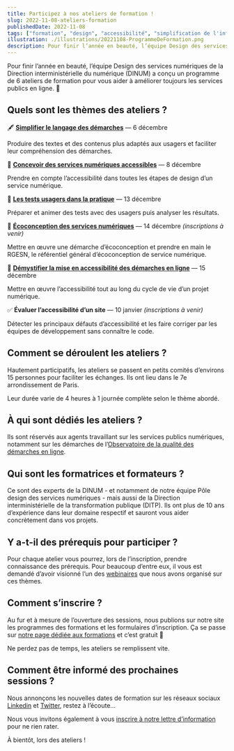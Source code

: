 ```yaml
---
title: Participez à nos ateliers de formation !
slug: 2022-11-08-ateliers-formation
publishedDate: 2022-11-08
tags: ["formation", "design", "accessibilité", "simplification de l'information", "écoconception"]
illustration: ./illustrations/20221108-ProgrammeDeFormation.png
description: Pour finir l’année en beauté, l’équipe Design des services numériques de la Direction interministérielle du numérique (DINUM) a conçu un programme de 6 ateliers de formation pour vous aider à améliorer toujours les services publics en ligne.
---
```



<p class="fr-text--lead">Pour finir l’année en beauté, l’équipe Design des services numériques de la Direction interministérielle du numérique (DINUM) a conçu un programme de 6 ateliers de formation pour vous aider à améliorer toujours les services publics en ligne. 🚀</p>

## Quels sont les thèmes des ateliers ?

<span aria-hidden="true">🖋</span> **[Simplifier le langage des démarches](https://design.numerique.gouv.fr/formations/design/atelier-simplification/?mtm_campaign=formations6ateliers&mtm_source=ArticleDesigngouv)** — 6 décembre 

Produire des textes et des contenus plus adaptés aux usagers et faciliter leur compréhension des démarches. 

<span aria-hidden="true">🌟</span> **[Concevoir des services numériques accessibles](https://design.numerique.gouv.fr/formations/accessibilite/atelier-accessibilite-designer/?mtm_campaign=formations6ateliers&mtm_source=ArticleDesigngouv)** — 8 décembre

Prendre en compte l’accessibilité dans toutes les étapes de design d’un service numérique.

<span aria-hidden="true">🧪</span> **[Les tests usagers dans la pratique](https://design.numerique.gouv.fr/formations/recherche-utilisateur/atelier-test-usager/?mtm_campaign=formations6ateliers&mtm_source=ArticleDesigngouv)** — 13 décembre

Préparer et animer des tests avec des usagers puis analyser les résultats.

<span aria-hidden="true">🌱</span> **[Écoconception des services numériques](https://design.numerique.gouv.fr/formations/ecoconception/atelier-ecoconception/?mtm_campaign=formations6ateliers&mtm_source=ArticleDesigngouv)** — 14 décembre *(inscriptions à venir)*

Mettre en œuvre une démarche d’écoconception et prendre en main le RGESN, le référentiel général d’écoconception de service numérique.

<span aria-hidden="true">🐲</span> **[Démystifier la mise en accessibilité des démarches en ligne](https://design.numerique.gouv.fr/formations/accessibilite/atelier-demystifier-accessibilite/?mtm_campaign=formations6ateliers&mtm_source=ArticleDesigngouv)** — 15 décembre

Mettre en œuvre l’accessibilité tout au long du cycle de vie d’un projet numérique.

<span aria-hidden="true">✅</span> **Évaluer l’accessibilité d’un site** — 10 janvier *(inscriptions à venir)*

Détecter les principaux défauts d’accessibilité et les faire corriger par les équipes de développement sans connaître le code.

## Comment se déroulent les ateliers ?

Hautement participatifs, les ateliers se passent en petits comités d’environs 15 personnes pour faciliter les échanges. Ils ont lieu dans le 7e arrondissement de Paris. 

Leur durée varie de 4 heures à 1 journée complète selon le thème abordé.

## À qui sont dédiés les ateliers ?

Ils sont réservés aux agents travaillant sur les services publics numériques, notamment sur les démarches de l’[Observatoire de la qualité des démarches en ligne](https://observatoire.numerique.gouv.fr/).

## Qui sont les formatrices et formateurs ?

Ce sont des experts de la DINUM - et notamment de notre équipe Pôle design des services numériques - mais aussi de la Direction interministérielle de la transformation publique (DITP). Ils ont plus de 10 ans d’expérience dans leur domaine respectif et sauront vous aider concrètement dans vos projets. 

## Y a-t-il des prérequis pour participer ?

Pour chaque atelier vous pourrez, lors de l’inscription, prendre connaissance des prérequis. Pour beaucoup d’entre eux, il vous est demandé d’avoir visionné l’un des [webinaires](https://youtube.com/playlist?list=PLzwHdQWfGYgZqhHm6XxyrsfXf5OQF0s82) que nous avons organisé sur ces thèmes.

## Comment s’inscrire ?

Au fur et à mesure de l’ouverture des sessions, nous publions sur notre site les programmes des formations et les formulaires d’inscription. Ça se passe sur [notre page dédiée aux formations](https://design.numerique.gouv.fr/formations/?mtm_campaign=formations6ateliers&mtm_source=ArticleDesigngouv) et c’est gratuit 🙂

Ne perdez pas de temps, les ateliers se remplissent vite. 

## Comment être informé des prochaines sessions ?

Nous annonçons les nouvelles dates de formation sur les réseaux sociaux [Linkedin](https://www.linkedin.com/company/designgouv/) et [Twitter](https://twitter.com/design_gouv), restez à l’écoute…

Nous vous invitons également à vous [inscrire à notre lettre d’information](https://design.numerique.gouv.fr/newsletter) pour ne rien rater.

À bientôt, lors des ateliers !
